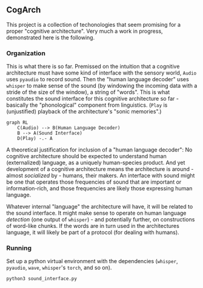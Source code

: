 ## CogArch
This project is a collection of techonologies that seem promising for a proper "cognitive architecture". Very much a work in progress, demonstrated here is the following.

### Organization
This is what there is so far. Premissed on the intuition that a cognitive architecture must have some kind of interface with the sensory world, `Audio` uses `pyaudio` to record sound. Then the "human language decoder" uses `whisper` to make sense of the sound (by windowing the incoming data with a stride of the size of the window), a string of "words". This is what constitutes the sound interface for this cognitive architecture so far - basically the "phonological" component from linguistics. (`Play` is (unjustified) playback of the architecture's "sonic memories".)


```mermaid
graph RL
    C(Audio) --> B(Human Language Decoder)
    B --> A(Sound Interface)
    D(Play) -.- A
```

A theoretical justification for inclusion of a "human language decoder": No cognitive architecture should be expected to understand human (externalized) language, as a uniquely human-species product. And yet development of a cognitive architecture means the architecture is around - almost _socialized_ by - humans, their makers. An interface with sound might be one that operates those frequencies of sound that are important or information-rich, and those frequencies are likely those expressing human language.

Whatever internal "language" the architecture will have, it will be related to the sound interface. It might make sense to operate on human language _detection_ (one output of `whisper`) - and potentially further, on constructions of word-like chunks. If the words are in turn used in the architectures language, it will likely be part of a protocol (for dealing with humans).

### Running
Set up a python virtual environment with the dependencies (`whisper`, `pyaudio`, `wave`, `whisper`'s `torch`, and so on).
```
python3 sound_interface.py
```

